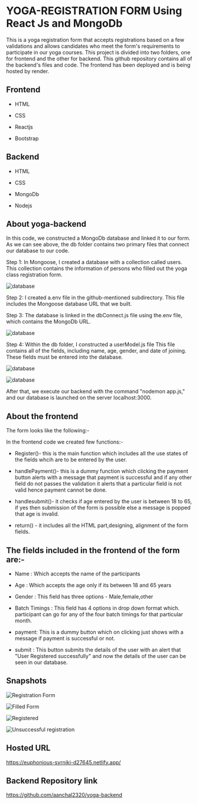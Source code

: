 
# YOGA-REGISTRATION FORM Using React Js and MongoDb

This is a yoga registration form that accepts registrations based on a few validations and allows candidates who meet the form's requirements to participate in our yoga courses.
This project is divided into two folders, one for frontend and the other for backend.
This github repository contains all of the backend's files and code. The frontend has been deployed and is being hosted by render.


## Frontend 
- HTML

- CSS

- Reactjs

* Bootstrap

## Backend
- HTML

- CSS

- MongoDb

* Nodejs

## About yoga-backend

In this code, we constructed a MongoDb database and linked it to our form.
As we can see above, the db folder contains two primary files that connect our database to our code.

Step 1: In Mongoose, I created a database with a collection called users. This collection contains the information of persons who filled out the yoga class registration form.

![database](https://github.com/aanchal2320/yoga-backend/blob/main/images/3.png?raw=true)

Step 2: I created a.env file in the github-mentioned subdirectory. This file includes the Mongoose database URL that we built.



Step 3: The database is linked in the dbConnect.js file using the.env file, which contains the MongoDb URL.

![database](https://github.com/aanchal2320/yoga-backend/blob/main/images/5.png?raw=true)

Step 4: Within the db folder, I constructed a userModel.js file This file contains all of the fields, including name, age, gender, and date of joining. These fields must be entered into the database.

![database](https://github.com/aanchal2320/yoga-backend/blob/main/images/6.png?raw=true)


![database](https://github.com/aanchal2320/yoga-backend/blob/main/images/10.png?raw=true)

After that, we execute our backend with the command "nodemon app.js," and our database is launched on the server localhost:3000.



## About the frontend

The form looks like the following:-


In the frontend code we created few functions:-

- Register()- this is the main function which includes all the use states of the fields whcih are to be entered by the user.

- handlePayment()- this is a dummy function which clicking the payment button alerts with a message that payment is successful and if any other field do not passes the validation it alerts that a particular field is not valid hence payment cannot be done.

- handlesubmit()- it checks if age entered by the user is between 18 to 65, if yes then submission of the form is possible else a message is popped that age is invalid.

- return() - it includes all the HTML part,designing, alignment of the form fields.

## The fields included in the frontend of the form are:-

- Name : Which accepts the name of the participants

- Age : Which accepts the age only if its between 18 and 65 years

- Gender : This field has three options - Male,female,other

- Batch Timings : This field has 4 options in drop down format which. participant can go for any of the four batch timings for that particular month.

- payment: This is a dummy button which on clicking just shows with a message if payment is successful or not.

- submit : This button submits the details of the user with an alert that "User Registered successfully" and now the details of the user can be seen in our database.














## Snapshots

![Registration Form](https://github.com/aanchal2320/yoga-backend/blob/main/images/4.png?raw=true)


![Filled Form](https://github.com/aanchal2320/yoga-backend/blob/main/images/2.png?raw=true)


![Registered](https://github.com/aanchal2320/yoga-backend/blob/main/images/1.png?raw=true)


![Unsuccessful registration](https://github.com/aanchal2320/yoga-backend/blob/main/images/9.png?raw=true)

## Hosted URL
https://euphonious-syrniki-d27645.netlify.app/

## Backend Repository link
https://github.com/aanchal2320/yoga-backend
